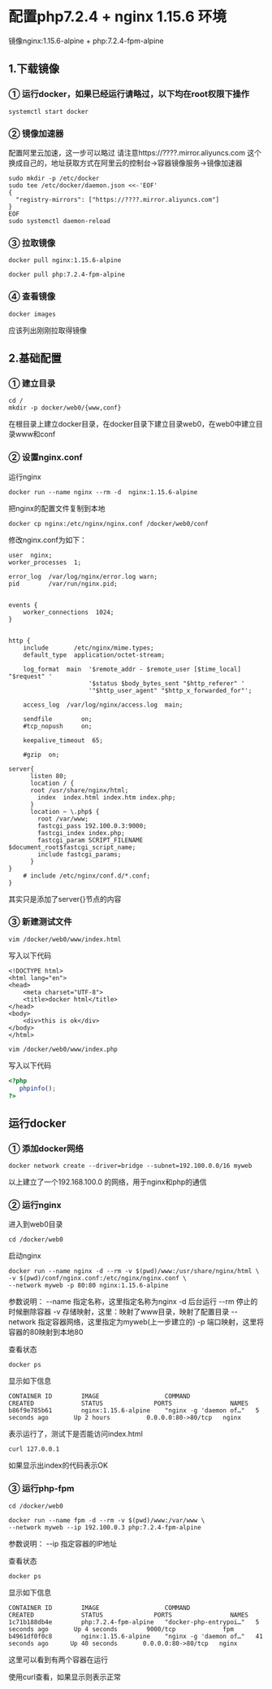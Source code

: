 配置php7.2.4 + nginx 1.15.6 环境
====
镜像nginx:1.15.6-alpine + php:7.2.4-fpm-alpine

## 1.下载镜像
### ① 运行docker，如果已经运行请略过，以下均在root权限下操作
```shell
systemctl start docker
```
### ② 镜像加速器
配置阿里云加速，这一步可以略过
请注意https://????.mirror.aliyuncs.com 这个换成自己的，地址获取方式在阿里云的控制台->容器镜像服务->镜像加速器
```shell
sudo mkdir -p /etc/docker
sudo tee /etc/docker/daemon.json <<-'EOF'
{
  "registry-mirrors": ["https://????.mirror.aliyuncs.com"]
}
EOF
sudo systemctl daemon-reload
```
### ③ 拉取镜像
```shell
docker pull nginx:1.15.6-alpine

docker pull php:7.2.4-fpm-alpine
```
### ④ 查看镜像
```shell
docker images
```
应该列出刚刚拉取得镜像

## 2.基础配置

### ① 建立目录
```shell
cd /
mkdir -p docker/web0/{www,conf}
```
在根目录上建立docker目录，在docker目录下建立目录web0，在web0中建立目录www和conf

### ② 设置nginx.conf
运行nginx
```shell
docker run --name nginx --rm -d  nginx:1.15.6-alpine
```
把nginx的配置文件复制到本地
```shell
docker cp nginx:/etc/nginx/nginx.conf /docker/web0/conf 
```
修改nginx.conf为如下：
```shell
user  nginx;
worker_processes  1;

error_log  /var/log/nginx/error.log warn;
pid        /var/run/nginx.pid;


events {
    worker_connections  1024;
}


http {
    include       /etc/nginx/mime.types;
    default_type  application/octet-stream;

    log_format  main  '$remote_addr - $remote_user [$time_local] "$request" '
                      '$status $body_bytes_sent "$http_referer" '
                      '"$http_user_agent" "$http_x_forwarded_for"';

    access_log  /var/log/nginx/access.log  main;

    sendfile        on;
    #tcp_nopush     on;

    keepalive_timeout  65;

    #gzip  on;

server{
      listen 80;
      location / {
      root /usr/share/nginx/html;
        index  index.html index.htm index.php;
      }
      location ~ \.php$ {
        root /var/www;
        fastcgi_pass 192.100.0.3:9000;
        fastcgi_index index.php;
        fastcgi_param SCRIPT_FILENAME $document_root$fastcgi_script_name;
        include fastcgi_params;
      }
}
    # include /etc/nginx/conf.d/*.conf;
}
```
其实只是添加了server{}节点的内容

### ③ 新建测试文件
```shell
vim /docker/web0/www/index.html 
```
写入以下代码
```shell
<!DOCTYPE html>
<html lang="en">
<head>
	<meta charset="UTF-8">
	<title>docker html</title>
</head>
<body>
	<div>this is ok</div>
</body>
</html>
```

```shell
vim /docker/web0/www/index.php 
```
写入以下代码
```PHP
<?php
   phpinfo();
?>
```


## 运行docker
### ① 添加docker网络
```shell
docker network create --driver=bridge --subnet=192.100.0.0/16 myweb
```
以上建立了一个192.168.100.0 的网络，用于nginx和php的通信

### ② 运行nginx 
进入到web0目录
```shell
cd /docker/web0
```
启动nginx
```shell
docker run --name nginx -d --rm -v $(pwd)/www:/usr/share/nginx/html \
-v $(pwd)/conf/nginx.conf:/etc/nginx/nginx.conf \
--network myweb -p 80:80 nginx:1.15.6-alpine 
```
参数说明：
--name 指定名称，这里指定名称为nginx
-d 后台运行
--rm 停止的时候删除容器
-v 存储映射，这里：映射了www目录，映射了配置目录
--network 指定容器网络，这里指定为myweb(上一步建立的)
-p 端口映射，这里将容器的80映射到本地80

查看状态
```shell
docker ps
```
显示如下信息
```shell
CONTAINER ID        IMAGE                  COMMAND                  CREATED             STATUS              PORTS                NAMES
b86f9e785b61        nginx:1.15.6-alpine    "nginx -g 'daemon of…"   5 seconds ago       Up 2 hours          0.0.0.0:80->80/tcp   nginx
```
表示运行了，测试下是否能访问index.html

```shell
curl 127.0.0.1
```
如果显示出index的代码表示OK

### ③ 运行php-fpm
```shell
cd /docker/web0

docker run --name fpm -d --rm -v $(pwd)/www:/var/www \
--network myweb --ip 192.100.0.3 php:7.2.4-fpm-alpine
```
参数说明：
--ip 指定容器的IP地址

查看状态
```shell
docker ps
```
显示如下信息
```shell
CONTAINER ID        IMAGE                  COMMAND                  CREATED             STATUS              PORTS                NAMES
1c71b188db4e        php:7.2.4-fpm-alpine   "docker-php-entrypoi…"   5 seconds ago       Up 4 seconds        9000/tcp             fpm
b4961df0f0c8        nginx:1.15.6-alpine    "nginx -g 'daemon of…"   41 seconds ago      Up 40 seconds       0.0.0.0:80->80/tcp   nginx
```
这里可以看到有两个容器在运行

使用curl查看，如果显示则表示正常
